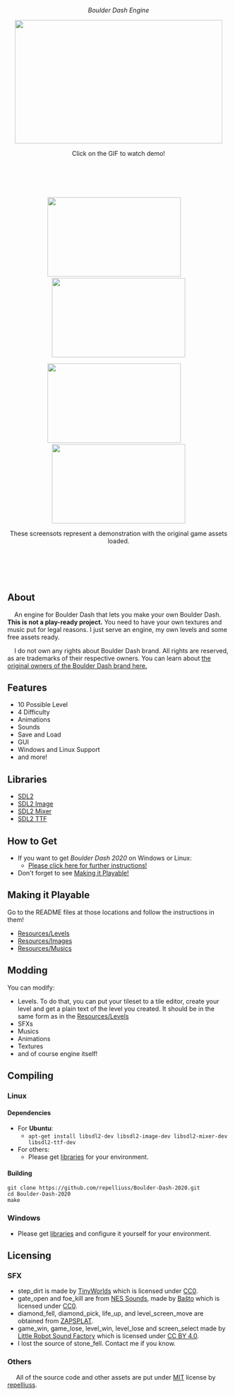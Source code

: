 
<p align="center"><i>Boulder Dash Engine</i></p>

[<p align="center"><img src="https://media.giphy.com/media/eiXobdfN1XFTSwGI1s/giphy-downsized-large.gif" width="470" height="280" /></p>](https://www.youtube.com/watch?v=pzB-JUV8MwU)
<p align="center">Click on the GIF to watch demo!</p>

⠀
##
⠀

<p align="center"><img src="https://i.imgur.com/yN0BjEL.png" width="302" height="180" />&nbsp;&nbsp;&nbsp;&nbsp;&nbsp;<img src="https://i.imgur.com/RHpY6me.png" width="302" height="180" /></p>

<p align="center"><img src="https://i.imgur.com/P9zhqmD.png" width="302" height="180" />&nbsp;&nbsp;&nbsp;&nbsp;&nbsp;<img src="https://i.imgur.com/7kXVfp2.png" width="302" height="180" /></p>

<p align="center"> These screensots represent a demonstration with the original game assets loaded. </p>

⠀
##
⠀

## About
&nbsp;&nbsp;&nbsp;&nbsp;An engine for Boulder Dash that lets you make your own Boulder Dash. **This is not a play-ready project.** You need to have your own textures and music put for legal reasons. I just serve an engine, my own levels and some free assets ready.

&nbsp;&nbsp;&nbsp;&nbsp;I do not own any rights about Boulder Dash brand. All rights are reserved, as are trademarks of their respective owners. You can learn about [the original owners of the Boulder Dash brand here.](https://firststarsoftware.com/) 

## Features
* 10 Possible Level
* 4 Difficulty
* Animations
* Sounds
* Save and Load
* GUI
* Windows and Linux Support
* and more!

## Libraries
* [SDL2](https://www.libsdl.org/download-2.0.php)
* [SDL2 Image](https://www.libsdl.org/projects/SDL_image/)
* [SDL2 Mixer](https://www.libsdl.org/projects/SDL_mixer/)
* [SDL2 TTF](https://www.libsdl.org/projects/SDL_ttf/)

## How to Get
* If you want to get *Boulder Dash 2020* on Windows or Linux:
  * [Please click here for further instructions!](https://github.com/repelliuss/Boulder-Dash-Engine/releases/latest)
* Don't forget to see [Making it Playable!](#making-it-playable)

## Making it Playable
Go to the README files at those locations and follow the instructions in them!
* [Resources/Levels](Resources/Levels)
* [Resources/Images](Resources/Images)
* [Resources/Musics](Resources/Musics)

## Modding
You can modify:
* Levels. To do that, you can put your tileset to a tile editor, create your level and get a plain text of the level you created. It should be in the same form as in the [Resources/Levels](Resources/Levels)
* SFXs
* Musics
* Animations
* Textures
* and of course engine itself!

## Compiling
### Linux
#### Dependencies
* For **Ubuntu**:
  * `apt-get install libsdl2-dev libsdl2-image-dev libsdl2-mixer-dev libsdl2-ttf-dev`
* For others:
  * Please get [libraries](#libraries) for your environment.
#### Building
  ```
  git clone https://github.com/repelliuss/Boulder-Dash-2020.git
  cd Boulder-Dash-2020
  make
  ```
### Windows
* Please get [libraries](#libraries) and configure it yourself for your environment.

## Licensing
### SFX
* step_dirt is made by [TinyWorlds](https://opengameart.org/users/tinyworlds) which is licensed under [CC0](https://creativecommons.org/publicdomain/zero/1.0/).
* gate_open and foe_kill are from [NES Sounds](https://opengameart.org/content/nes-sounds), made by [Baŝto](https://opengameart.org/users/ba%C5%9Dto) which is licensed under [CC0](https://creativecommons.org/publicdomain/zero/1.0/).
* diamond_fell, diamond_pick, life_up, and level_screen_move are obtained from [ZAPSPLAT](https://www.zapsplat.com).
* game_win, game_lose, level_win, level_lose and screen_select made by [Little Robot Sound Factory](https://www.zapsplat.com/author/little-robot-sound-factory/) which is licensed under [CC BY 4.0](https://creativecommons.org/licenses/by/4.0/).
* I lost the source of stone_fell. Contact me if you know.

### Others
&nbsp;&nbsp;&nbsp;&nbsp; All of the source code and other assets are put under [MIT](LICENSE) license by [repelliuss](https://github.com/repelliuss).  
